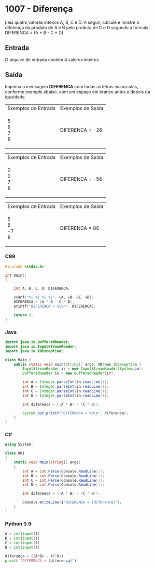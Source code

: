 <html>
<body style="padding: 10px 0px;">
    <div class="header">
        <h1>1007 - Diferença</h1>
        <div class="problem">
            <div class="description">
                <p>
                    Leia quatro valores inteiros A, B, C e D. A seguir, calcule e mostre a diferença do produto de A e B
                    pelo produto de C e D segundo a fórmula: DIFERENCA = (A * B - C * D).</p>
            </div>
            <h2>Entrada</h2>
            <div class="input">
                <p>
                    O arquivo de entrada contém 4 valores inteiros.</p>
            </div>
            <h2>Saída</h2>
            <div class="output">
                <p>
                    Imprima a mensagem <strong>DIFERENCA</strong> com todas as letras maiúsculas, conforme exemplo
                    abaixo,
                    com um espaço em branco antes e depois da igualdade.</p>
            </div>
            <div class="both"></div>
            <table>
                <tbody>
                    <tr>
                        <td>Exemplos de Entrada</td>
                        <td>Exemplos de Saída</td>
                    </tr>
                    <tr>
                        <td class="division">
                            <p>
                                5<br>
                                6<br>
                                7<br>
                                8</p>
                            </p>
                        </td>
                        <td>
                            <p>
                                DIFERENCA = -26</p>
                            </p>
                        </td>
                    </tr>
                </tbody>
            </table>
            <table>
                <tbody>
                    <tr>
                        <td>Exemplos de Entrada</td>
                        <td>Exemplos de Saída</td>
                    </tr>
                    <tr>
                        <td class="division">
                            <p>
                                0<br>
                                0<br>
                                7<br>
                                8</p>
                            </p>
                        </td>
                        <td>
                            <p>
                                DIFERENCA = -56</p>
                            </p>
                        </td>
                    </tr>
                </tbody>
            </table>
            <table>
                <tbody>
                    <tr>
                        <td>Exemplos de Entrada</td>
                        <td>Exemplos de Saída</td>
                    </tr>
                    <tr>
                        <td class="division">
                            <p>
                                5<br>
                                6<br>
                                -7<br>
                                8</p>
                            </p>
                        </td>
                        <td>
                            <p>
                                DIFERENCA = 86</p>
                            </p>
                        </td>
                    </tr>
                </tbody>
            </table>
        </div>
    </div>
</body>
</html>

### C99

```c
#include <stdio.h>

int main()
{

    int A, B, C, D, DIFERENCA;

    scanf("%i %i %i %i", &A, &B, &C, &D);
    DIFERENCA = (A * B - C * D);
    printf("DIFERENCA = %i\n", DIFERENCA);

    return 0;
}
```

### Java

```java
import java.io.BufferedReader;
import java.io.InputStreamReader;
import java.io.IOException;

class Main {
    public static void main(String[] args) throws IOException {
        InputStreamReader ir = new InputStreamReader(System.in);
        BufferedReader in = new BufferedReader(ir);

        int A = Integer.parseInt(in.readLine());
        int B = Integer.parseInt(in.readLine());
        int C = Integer.parseInt(in.readLine());
        int D = Integer.parseInt(in.readLine());

        int diferenca = ((A * B) - (C * D));

        System.out.printf("DIFERENCA = %d\n", diferenca);
    }
}
```

### C#

```cs
using System;

class URI
{
    static void Main(string[] args)
    {
        int A = int.Parse(Console.ReadLine());
        int B = int.Parse(Console.ReadLine());
        int C = int.Parse(Console.ReadLine());
        int D = int.Parse(Console.ReadLine());

        int diferenca = ((A * B) - (C * D));

        Console.WriteLine($"DIFERENCA = {diferenca}");
    }
}
```

### Python 3.9

```python
A = int(input())
B = int(input())
C = int(input())
D = int(input())

diferença = ((A*B) - (C*D))
print(f"DIFERENCA = {diferença}")
```

